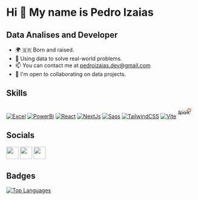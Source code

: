 Hi 👋 My name is Pedro Izaias
====================================================================================================================================

## Data Analises and Developer

* 🌍  🇧🇷 Born and raised.
* 🔭  Using data to solve real-world problems.
* 📫  You can contact me at [pedroizaias.dev@gmail.com](mailto:pedroizaias.dev@gmail.com)
* 📶  I'm open to collaborating on data projects.

## Skills
<p align="left">
  <a href="https://www.microsoft.com/pt-br/microsoft-365/excel" target="_blank" rel="noreferrer"><img src="https://cdn.icon-icons.com/icons2/2107/PNG/512/file_type_excel_icon_130611.png" width="36" height="36" alt="Excel" /></a>
  <a href="https://www.microsoft.com/pt-br/power-platform/products/power-bi" target="_blank" rel="noreferrer"><img src="https://static-00.iconduck.com/assets.00/power-bi-icon-1536x2048-0xah5g2o.png" height="36" alt="PowerBi" /></a>
  <a href="https://www.microsoft.com/pt-br/sql-server/sql-server-downloads"><img src="https://static-00.iconduck.com/assets.00/sql-database-generic-icon-1521x2048-d0vdpxpg.png" height="36" alt="React" /></a>
  <a href="https://www.python.org/" target="_blank" rel="noreferrer"><img src="https://cdn-icons-png.flaticon.com/512/5968/5968350.png" width="36" height="36" alt="NextJs" /></a>
  <a href="https://pandas.pydata.org/" target="_blank" rel="noreferrer"><img src="https://avatars.githubusercontent.com/u/21206976?s=200&v=4" width="36" height="36" alt="Sass" /></a>
  <a href="https://numpy.org/" target="_blank" rel="noreferrer"><img src="https://avatars.githubusercontent.com/u/288276?s=200&v=4" width="36" height="36" alt="TailwindCSS" /></a>
  <a href="https://scikit-learn.org/stable/" target="_blank" rel="noreferrer"><img src="https://avatars.githubusercontent.com/u/365630?s=200&v=4" width="36" height="36" alt="Vite" /></a>
  <a href="https://spark.apache.org/" target="_blank" rel="noreferrer"><img src="https://raw.githubusercontent.com/github/explore/6f5025830918df26b37d23b3ffffbc35725fe15f/topics/spark/spark.png" width="36" height="36" alt="Figma" /></a>
</p>

## Socials

<p align="left">
  <a href="https://discord.com/users/292415701107474444" target="_blank" rel="noreferrer"><img src="https://raw.githubusercontent.com/danielcranney/readme-generator/main/public/icons/socials/discord.svg" width="32" height="32" /></a>
  <a href="https://www.linkedin.com/in/pedro-izaias-silva/" target="_blank" rel="noreferrer"><img src="https://raw.githubusercontent.com/danielcranney/readme-generator/main/public/icons/socials/linkedin.svg" width="32" height="32" /></a>
  <a href="http://www.medium.com/@pedroizaias.dev" target="_blank" rel="noreferrer"><img src="https://raw.githubusercontent.com/danielcranney/readme-generator/main/public/icons/socials/medium.svg" width="32" height="32" /></a>
</p>

## Badges
<a href="https://github.com/PedroIzaiasSilva" align="left"><img src="https://github-readme-stats.vercel.app/api/top-langs/?username=PedroIzaiasSilva&langs_count=10&title_color=0891b2&text_color=ffffff&icon_color=0891b2&bg_color=1c1917&hide_border=true&locale=en&custom_title=Top%20%Languages" alt="Top Languages" /></a>
